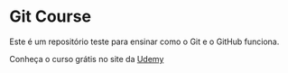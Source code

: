 # Git Course

Este é um repositório teste para ensinar como o Git e o GitHub funciona.

Conheça o curso grátis no site da [Udemy](https://www.udemy.com/git-e-github-para-iniciantes/)
